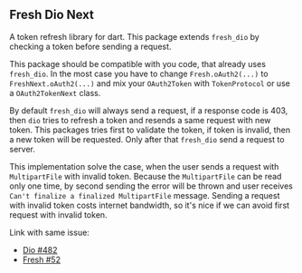 ## Fresh Dio Next

A token refresh library for dart. This package extends `fresh_dio` by checking a token before sending a request.

This package should be compatible with you code, that already uses `fresh_dio`. In the most case you have to
change `Fresh.oAuth2(...)` to `FreshNext.oAuth2(...)` and mix your `OAuth2Token` with `TokenProtocol` or use
a `OAuth2TokenNext` class.

By default `fresh_dio` will always send a request, if a response code is 403, then `dio` tries to refresh a token and
resends a same request with new token. This packages tries first to validate the token, if token is invalid, then a new
token will be requested. Only after that `fresh_dio` send a request to server.

This implementation solve the case, when the user sends a request with `MultipartFile` with invalid token. Because
the `MultipartFile` can be read only one time, by second sending the error will be thrown and user
receives `Can't finalize a finalized MultipartFile` message. Sending a request with invalid token costs internet
bandwidth, so it's nice if we can avoid first request with invalid token.

Link with same issue:

- [Dio #482](https://github.com/flutterchina/dio/issues/482)
- [Fresh #52](https://github.com/felangel/fresh/issues/52)